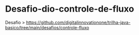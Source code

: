 # Desafio-dio-controle-de-fluxo
Desafio > https://github.com/digitalinnovationone/trilha-java-basico/tree/main/desafios/controle-fluxo
